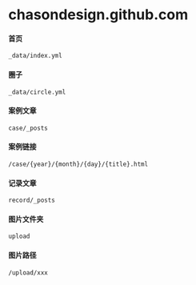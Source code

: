 chasondesign.github.com
=======================

#### 首页

    _data/index.yml

#### 圈子

    _data/circle.yml

#### 案例文章

    case/_posts

#### 案例链接

    /case/{year}/{month}/{day}/{title}.html

#### 记录文章

    record/_posts

#### 图片文件夹

    upload

#### 图片路径

    /upload/xxx